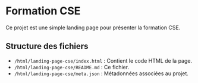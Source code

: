 # Formation CSE

Ce projet est une simple landing page pour présenter la formation CSE.

## Structure des fichiers
- `/html/landing-page-cse/index.html` : Contient le code HTML de la page.
- `/html/landing-page-cse/README.md` : Ce fichier.
- `/html/landing-page-cse/meta.json` : Métadonnées associées au projet.